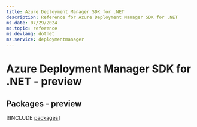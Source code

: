 ```yaml
---
title: Azure Deployment Manager SDK for .NET
description: Reference for Azure Deployment Manager SDK for .NET
ms.date: 07/29/2024
ms.topic: reference
ms.devlang: dotnet
ms.service: deploymentmanager
---
```

# Azure Deployment Manager SDK for .NET - preview
## Packages - preview
[!INCLUDE [packages](deployment-manager-index.md)]